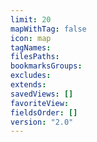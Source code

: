 ```yaml
---
limit: 20
mapWithTag: false
icon: map
tagNames:
filesPaths:
bookmarksGroups:
excludes:
extends:
savedViews: []
favoriteView:
fieldsOrder: []
version: "2.0"
---
```

